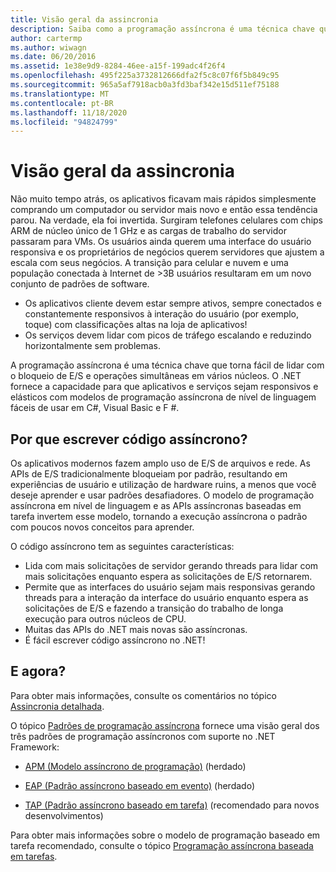 ```yaml
---
title: Visão geral da assincronia
description: Saiba como a programação assíncrona é uma técnica chave que torna fácil lidar com o bloqueio de E/S e operações simultâneas em vários núcleos.
author: cartermp
ms.author: wiwagn
ms.date: 06/20/2016
ms.assetid: 1e38e9d9-8284-46ee-a15f-199adc4f26f4
ms.openlocfilehash: 495f225a3732812666dfa2f5c8c07f6f5b849c95
ms.sourcegitcommit: 965a5af7918acb0a3fd3baf342e15d511ef75188
ms.translationtype: MT
ms.contentlocale: pt-BR
ms.lasthandoff: 11/18/2020
ms.locfileid: "94824799"
---
```

# <a name="async-overview"></a>Visão geral da assincronia

Não muito tempo atrás, os aplicativos ficavam mais rápidos simplesmente comprando um computador ou servidor mais novo e então essa tendência parou. Na verdade, ela foi invertida. Surgiram telefones celulares com chips ARM de núcleo único de 1 GHz e as cargas de trabalho do servidor passaram para VMs. Os usuários ainda querem uma interface do usuário responsiva e os proprietários de negócios querem servidores que ajustem a escala com seus negócios. A transição para celular e nuvem e uma população conectada à Internet de >3B usuários resultaram em um novo conjunto de padrões de software.

- Os aplicativos cliente devem estar sempre ativos, sempre conectados e constantemente responsivos à interação do usuário (por exemplo, toque) com classificações altas na loja de aplicativos!
- Os serviços devem lidar com picos de tráfego escalando e reduzindo horizontalmente sem problemas.

A programação assíncrona é uma técnica chave que torna fácil de lidar com o bloqueio de E/S e operações simultâneas em vários núcleos. O .NET fornece a capacidade para que aplicativos e serviços sejam responsivos e elásticos com modelos de programação assíncrona de nível de linguagem fáceis de usar em C#, Visual Basic e F #.

## <a name="why-write-async-code"></a>Por que escrever código assíncrono?

Os aplicativos modernos fazem amplo uso de E/S de arquivos e rede. As APIs de E/S tradicionalmente bloqueiam por padrão, resultando em experiências de usuário e utilização de hardware ruins, a menos que você deseje aprender e usar padrões desafiadores. O modelo de programação assíncrona em nível de linguagem e as APIs assíncronas baseadas em tarefa invertem esse modelo, tornando a execução assíncrona o padrão com poucos novos conceitos para aprender.

O código assíncrono tem as seguintes características:

- Lida com mais solicitações de servidor gerando threads para lidar com mais solicitações enquanto espera as solicitações de E/S retornarem.
- Permite que as interfaces do usuário sejam mais responsivas gerando threads para a interação da interface do usuário enquanto espera as solicitações de E/S e fazendo a transição do trabalho de longa execução para outros núcleos de CPU.
- Muitas das APIs do .NET mais novas são assíncronas.
- É fácil escrever código assíncrono no .NET!

## <a name="whats-next"></a>E agora?

Para obter mais informações, consulte os comentários no tópico [Assincronia detalhada](async-in-depth.md).

O tópico [Padrões de programação assíncrona](asynchronous-programming-patterns/index.md) fornece uma visão geral dos três padrões de programação assíncronos com suporte no .NET Framework:  
  
- [APM (Modelo assíncrono de programação)](asynchronous-programming-patterns/asynchronous-programming-model-apm.md) (herdado)  
  
- [EAP (Padrão assíncrono baseado em evento)](asynchronous-programming-patterns/event-based-asynchronous-pattern-eap.md) (herdado)  
  
- [TAP (Padrão assíncrono baseado em tarefa)](asynchronous-programming-patterns/task-based-asynchronous-pattern-tap.md) (recomendado para novos desenvolvimentos)  

Para obter mais informações sobre o modelo de programação baseado em tarefa recomendado, consulte o tópico [Programação assíncrona baseada em tarefas](parallel-programming/task-based-asynchronous-programming.md).
